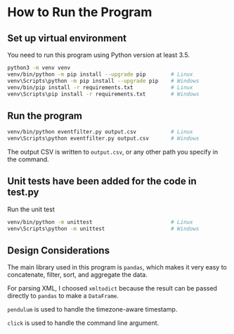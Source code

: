 # How to Run the Program

## Set up virtual environment

You need to run this program using Python version at least 3.5.

```bash
python3 -m venv venv
venv/bin/python -m pip install --upgrade pip        # Linux
venv\Scripts\python -m pip install --upgrade pip    # Windows
venv/bin/pip install -r requirements.txt            # Linux 
venv\Scripts\pip install -r requirements.txt        # Windows 
```

## Run the program

```bash
venv/bin/python eventfilter.py output.csv			# Linux
venv\Scripts\python eventfilter.py output.csv		# Windows
```

The output CSV is written to `output.csv`, or any other path you specify
in the command.

## Unit tests have been added for the code in test.py
Run the unit test

```bash
venv/bin/python -m unittest							# Linux
venv\Scripts\python -m unittest						# Windows
```

## Design Considerations

The main library used in this program is `pandas`, which makes it very
easy to concatenate, filter, sort, and aggregate the data.

For parsing XML, I choosed `xmltodict` because the result can be passed
directly to `pandas` to make a `DataFrame`.

`pendulum` is used to handle the timezone-aware timestamp.

`click` is used to handle the command line argument.



